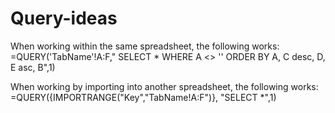 # Query-ideas

When working within the same spreadsheet, the following works:
=QUERY('TabName'!A:F," SELECT * WHERE A <> '' ORDER BY A, C desc, D, E asc, B",1)

When working by importing into another spreadsheet, the following works:
=QUERY({IMPORTRANGE("Key","TabName!A:F")}, "SELECT *",1)
